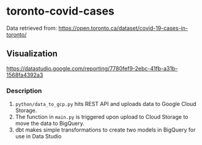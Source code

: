 # toronto-covid-cases

Data retrieved from: https://open.toronto.ca/dataset/covid-19-cases-in-toronto/

## Visualization

https://datastudio.google.com/reporting/7780fef9-2ebc-41fb-a31b-1568fa4392a3

### Description
1. `python/data_to_gcp.py` hits REST API and uploads data to Google Cloud Storage.
2. The function in `main.py` is triggered upon upload to Cloud Storage to move the data to BigQuery.
3. dbt makes simple transformations to create two models in BigQuery for use in Data Studio
